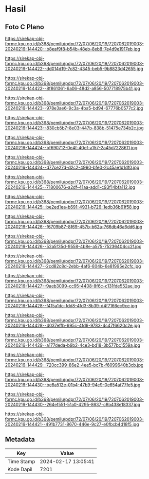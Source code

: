# Hasil

## Foto C Plano

https://sirekap-obj-formc.kpu.go.id/b368/pemilu/pdpr/72/07/06/20/19/7207062019003-20240216-144420--b8eaf9f8-b54b-48eb-8eb8-7e4d9e1917eb.jpg

https://sirekap-obj-formc.kpu.go.id/b368/pemilu/pdpr/72/07/06/20/19/7207062019003-20240216-144422--dd014d19-7c82-4345-beb5-9b8823d42655.jpg

https://sirekap-obj-formc.kpu.go.id/b368/pemilu/pdpr/72/07/06/20/19/7207062019003-20240216-144422--8f861061-6a06-48d2-a856-507718975b41.jpg

https://sirekap-obj-formc.kpu.go.id/b368/pemilu/pdpr/72/07/06/20/19/7207062019003-20240216-144423--978e3ae6-9c3a-4ba5-bd94-67776b0577c2.jpg

https://sirekap-obj-formc.kpu.go.id/b368/pemilu/pdpr/72/07/06/20/19/7207062019003-20240216-144423--830cb5b7-8e03-447b-838b-51475e734b2c.jpg

https://sirekap-obj-formc.kpu.go.id/b368/pemilu/pdpr/72/07/06/20/19/7207062019003-20240216-144424--bf690712-0e4f-40ef-a157-2a45d7228611.jpg

https://sirekap-obj-formc.kpu.go.id/b368/pemilu/pdpr/72/07/06/20/19/7207062019003-20240216-144424--d77ce27d-d2c2-4990-bfe0-2c45ae1d1df0.jpg

https://sirekap-obj-formc.kpu.go.id/b368/pemilu/pdpr/72/07/06/20/19/7207062019003-20240216-144425--71800676-a2df-41aa-add1-c93f14bfa112.jpg

https://sirekap-obj-formc.kpu.go.id/b368/pemilu/pdpr/72/07/06/20/19/7207062019003-20240216-144425--be2ed1ea-b691-4931-b726-1edb36b61f58.jpg

https://sirekap-obj-formc.kpu.go.id/b368/pemilu/pdpr/72/07/06/20/19/7207062019003-20240216-144426--f6709b87-8f69-457b-b62a-766db46a6dd6.jpg

https://sirekap-obj-formc.kpu.go.id/b368/pemilu/pdpr/72/07/06/20/19/7207062019003-20240216-144426--52a5f35d-9558-4b8e-a575-75236404cc2f.jpg

https://sirekap-obj-formc.kpu.go.id/b368/pemilu/pdpr/72/07/06/20/19/7207062019003-20240216-144427--2cd82c8d-2ebb-4af6-804b-6e81995e2cfc.jpg

https://sirekap-obj-formc.kpu.go.id/b368/pemilu/pdpr/72/07/06/20/19/7207062019003-20240216-144427--9aeb3099-cc95-4408-8f6c-c131fde552ae.jpg

https://sirekap-obj-formc.kpu.go.id/b368/pemilu/pdpr/72/07/06/20/19/7207062019003-20240216-144428--f415a1dc-fdd8-4fd3-8b39-d4f7166ec9ce.jpg

https://sirekap-obj-formc.kpu.go.id/b368/pemilu/pdpr/72/07/06/20/19/7207062019003-20240216-144428--4037effb-995c-4fd9-9783-4c47f6620c2e.jpg

https://sirekap-obj-formc.kpu.go.id/b368/pemilu/pdpr/72/07/06/20/19/7207062019003-20240216-144429--a177deda-b9b2-4ce3-bd18-3b577bc1559a.jpg

https://sirekap-obj-formc.kpu.go.id/b368/pemilu/pdpr/72/07/06/20/19/7207062019003-20240216-144429--720cc399-86e2-4ee5-bc7b-f6099640b3cb.jpg

https://sirekap-obj-formc.kpu.go.id/b368/pemilu/pdpr/72/07/06/20/19/7207062019003-20240216-144430--be8a512e-01b4-47b9-94c9-0e654af77fe5.jpg

https://sirekap-obj-formc.kpu.go.id/b368/pemilu/pdpr/72/07/06/20/19/7207062019003-20240216-144430--264ef551-51a0-4295-8637-c8b438e18337.jpg

https://sirekap-obj-formc.kpu.go.id/b368/pemilu/pdpr/72/07/06/20/19/7207062019003-20240216-144421--491b7731-8670-446e-9c27-e0fbcb4d18f5.jpg


## Metadata

| Key        | Value               |
| ---------- | ------------------- |
| Time Stamp | 2024-02-17 13:05:41 |
| Kode Dapil | 7201                |



